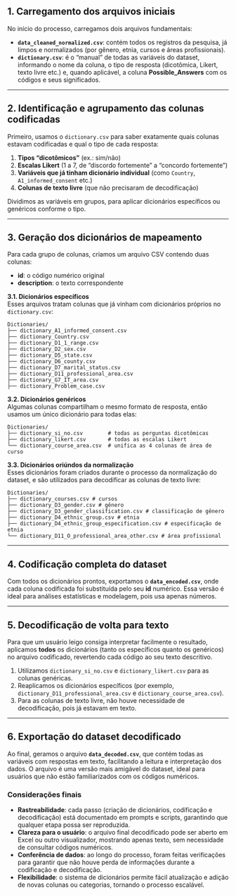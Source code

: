 ## 1. Carregamento dos arquivos iniciais

No início do processo, carregamos dois arquivos fundamentais:

- **`data_cleaned_normalized.csv`**: contém todos os registros da pesquisa, já limpos e normalizados (por gênero, etnia, cursos e áreas profissionais).
- **`dictionary.csv`**: é o “manual” de todas as variáveis do dataset, informando o nome da coluna, o tipo de resposta (dicotômica, Likert, texto livre etc.) e, quando aplicável, a coluna **Possible_Answers** com os códigos e seus significados.

---

## 2. Identificação e agrupamento das colunas codificadas

Primeiro, usamos o `dictionary.csv` para saber exatamente quais colunas estavam codificadas e qual o tipo de cada resposta:

1. **Tipos “dicotômicos”** (ex.: sim/não)
2. **Escalas Likert** (1 a 7, de “discordo fortemente” a “concordo fortemente”)
3. **Variáveis que já tinham dicionário individual** (como `Country`, `A1_informed_consent` etc.)
4. **Colunas de texto livre** (que não precisaram de decodificação)

Dividimos as variáveis em grupos, para aplicar dicionários específicos ou genéricos conforme o tipo.

---

## 3. Geração dos dicionários de mapeamento

Para cada grupo de colunas, criamos um arquivo CSV contendo duas colunas:

- **id**: o código numérico original
- **description**: o texto correspondente

**3.1. Dicionários específicos**  
Esses arquivos tratam colunas que já vinham com dicionários próprios no `dictionary.csv`:

```
Dictionaries/
├── dictionary_A1_informed_consent.csv
├── dictionary_Country.csv
├── dictionary_D1_1_range.csv
├── dictionary_D2_sex.csv
├── dictionary_D5_state.csv
├── dictionary_D6_county.csv
├── dictionary_D7_marital_status.csv
├── dictionary_D11_professional_area.csv
├── dictionary_G7_IT_area.csv
├── dictionary_Problem_case.csv
```

**3.2. Dicionários genéricos**  
Algumas colunas compartilham o mesmo formato de resposta, então usamos um único dicionário para todas elas:

```
Dictionaries/
├── dictionary_si_no.csv        # todas as perguntas dicotômicas
├── dictionary_likert.csv       # todas as escalas Likert
└── dictionary_course_area.csv  # unifica as 4 colunas de área de curso
```

**3.3. Dicionários oriúndos da normalização**  
Esses dicionários foram criados durante o processo da normalização do dataset, e são utilizados para decodificar as colunas de texto livre:

```
Dictionaries/
├── dictionary_courses.csv # cursos
├── dictionary_D3_gender.csv # gênero
├── dictionary_D3_gender_classification.csv # classificação de gênero
├── dictionary_D4_ethnic_group.csv # etnia
├── dictionary_D4_ethnic_group_especification.csv # especificação de etnia
└── dictionary_D11_O_professional_area_other.csv # área profissional
```

---

## 4. Codificação completa do dataset

Com todos os dicionários prontos, exportamos o **`data_encoded.csv`**, onde cada coluna codificada foi substituída pelo seu **id** numérico. Essa versão é ideal para análises estatísticas e modelagem, pois usa apenas números.

---

## 5. Decodificação de volta para texto

Para que um usuário leigo consiga interpretar facilmente o resultado, aplicamos **todos** os dicionários (tanto os específicos quanto os genéricos) no arquivo codificado, revertendo cada código ao seu texto descritivo.

1. Utilizamos `dictionary_si_no.csv` e `dictionary_likert.csv` para as colunas genéricas.
2. Reaplicamos os dicionários específicos (por exemplo, `dictionary_D11_professional_area.csv` e `dictionary_course_area.csv`).
3. Para as colunas de texto livre, não houve necessidade de decodificação, pois já estavam em texto.

---

## 6. Exportação do dataset decodificado

Ao final, geramos o arquivo **`data_decoded.csv`**, que contém todas as variáveis com respostas em texto, facilitando a leitura e interpretação dos dados.
O arquivo é uma versão mais amigável do dataset, ideal para usuários que não estão familiarizados com os códigos numéricos.

### Considerações finais

- **Rastreabilidade**: cada passo (criação de dicionários, codificação e decodificação) está documentado em prompts e scripts, garantindo que qualquer etapa possa ser reproduzida.
- **Clareza para o usuário**: o arquivo final decodificado pode ser aberto em Excel ou outro visualizador, mostrando apenas texto, sem necessidade de consultar códigos numéricos.
- **Conferência de dados**: ao longo do processo, foram feitas verificações para garantir que não houve perda de informações durante a codificação e decodificação.
- **Flexibilidade**: o sistema de dicionários permite fácil atualização e adição de novas colunas ou categorias, tornando o processo escalável.